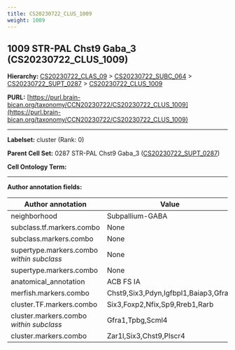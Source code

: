 ```yaml
---
title: CS20230722_CLUS_1009
weight: 1009
---
```

## 1009 STR-PAL Chst9 Gaba_3 (CS20230722_CLUS_1009)
<b>Hierarchy: </b>
[CS20230722_CLAS_09](../CS20230722_CLAS_09) >
[CS20230722_SUBC_064](../CS20230722_SUBC_064) >
[CS20230722_SUPT_0287](../CS20230722_SUPT_0287) >
[CS20230722_CLUS_1009](../CS20230722_CLUS_1009)

**PURL:** [https://purl.brain-bican.org/taxonomy/CCN20230722/CS20230722_CLUS_1009](https://purl.brain-bican.org/taxonomy/CCN20230722/CS20230722_CLUS_1009)

---


**Labelset:** cluster (Rank: 0)

**Parent Cell Set:** 0287 STR-PAL Chst9 Gaba_3 ([CS20230722_SUPT_0287](../CS20230722_SUPT_0287))



**Cell Ontology Term:** 

[MARKER GENES.]: #


---

[TRANSFERRED ANNOTATIONS.]: #


[AUTHOR ANNOTATION FIELDS.]: #


**Author annotation fields:**

| Author annotation | Value |
|-------------------|-------|
|neighborhood|Subpallium-GABA|
|subclass.tf.markers.combo|None|
|subclass.markers.combo|None|
|supertype.markers.combo _within subclass_|None|
|supertype.markers.combo|None|
|anatomical_annotation|ACB FS IA|
|merfish.markers.combo|Chst9,Six3,Pdyn,Igfbpl1,Baiap3,Gfra1|
|cluster.TF.markers.combo|Six3,Foxp2,Nfix,Sp9,Rreb1,Rarb|
|cluster.markers.combo _within subclass_|Gfra1,Tpbg,Scml4|
|cluster.markers.combo|Zar1l,Six3,Chst9,Plscr4|
